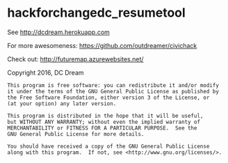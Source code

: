 # hackforchangedc_resumetool

See http://dcdream.herokuapp.com

For more awesomeness: https://github.com/outdreamer/civichack

Check out: http://futuremap.azurewebsites.net/


Copyright 2016, DC Dream

    This program is free software: you can redistribute it and/or modify
    it under the terms of the GNU General Public License as published by
    the Free Software Foundation, either version 3 of the License, or
    (at your option) any later version.

    This program is distributed in the hope that it will be useful,
    but WITHOUT ANY WARRANTY; without even the implied warranty of
    MERCHANTABILITY or FITNESS FOR A PARTICULAR PURPOSE.  See the
    GNU General Public License for more details.

    You should have received a copy of the GNU General Public License
    along with this program.  If not, see <http://www.gnu.org/licenses/>.
